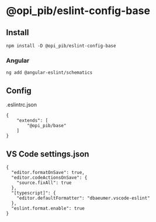# @opi_pib/eslint-config-base

## Install

```
npm install -D @opi_pib/eslint-config-base
```

### Angular

```
ng add @angular-eslint/schematics
```

## Config

.eslintrc.json

```
{
	"extends": [
		"@opi_pib/base"
	]
}
```

## VS Code settings.json

```
{
  "editor.formatOnSave": true,
  "editor.codeActionsOnSave": {
    "source.fixAll": true
  },
  "[typescript]": {
    "editor.defaultFormatter": "dbaeumer.vscode-eslint"
  },
  "eslint.format.enable": true
}
```
